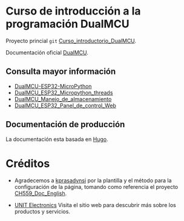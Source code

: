 # Curso de introducción a la programación  DualMCU

Proyecto princial `git`
[Curso_introductorio_DualMCU](https://cesarbautista10.github.io/introduccion_a_la_DualMCU/).

Documentación oficial [DualMCU](https://github.com/UNIT-Electronics/DualMCU).



## Consulta mayor información
+ [DualMCU-ESP32-MicroPython](https://github.com/UNIT-Electronics/DualMCU-ESP32-MicroPython)
+ [DualMCU_ESP32_Micropython_threads](https://github.com/UNIT-Electronics/DualMCU_ESP32_Micropython_threads)
 + [DualMCU_Manejo_de_almacenamiento](https://github.com/UNIT-Electronics/DualMCU_Manejo_de_almacenamiento)
 + [DualMCU_ESP32_Panel_de_control_Web](https://github.com/UNIT-Electronics/DualMCU_ESP32_Panel_de_control_Web)


## Documentación de producción

La documentación esta basada en [Hugo](https://gohugo.io/).

# Créditos


+ Agradecemos a [kprasadvnsi](https://github.com/kprasadvnsi) por la plantilla y el método para la configuración de la página, tomando como referencia el proyecto [CH559_Doc_English](https://github.com/kprasadvnsi/CH559_Doc_English). 

+ [UNIT Electronics](https://uelectronics.com/) Visita el sitio web para descubrir más sobre los productos y servicios.